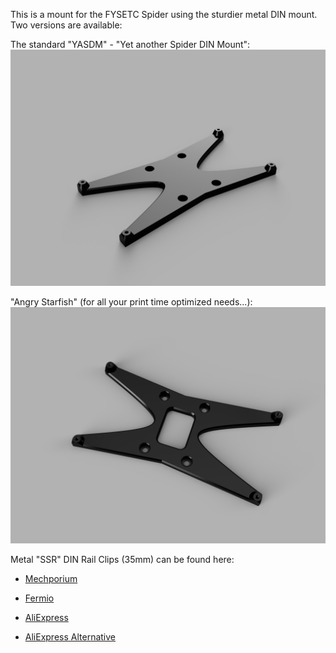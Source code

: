 This is a mount for the FYSETC Spider using the sturdier metal DIN mount.
Two versions are available:

The standard "YASDM" - "Yet another Spider DIN Mount":
![YASDM_metal_din](./YASDM_metal_din.jpg)

"Angry Starfish" (for all your print time optimized needs...):
![Angry_Starfish_Spider_metal_din](./Angry_Starfish_Spider_metal_din.png)


Metal "SSR" DIN Rail Clips (35mm) can be found here:

* [Mechporium](https://mechporium.co.uk/products/ssr-din-rail-clip-35mm)

* [Fermio](https://fermio.xyz/en/electronics/solid-state-relays/286/ssr-din-rail-mounting-adapter)

* [AliExpress](https://s.click.aliexpress.com/e/_AXfvJ5)

* [AliExpress Alternative](https://s.click.aliexpress.com/e/_ACKGRh)
